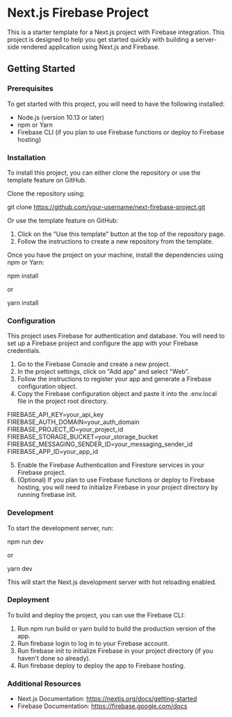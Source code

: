 # Next.js Firebase Project

This is a starter template for a Next.js project with Firebase integration. This project is designed to help you get started quickly with building a server-side rendered application using Next.js and Firebase.

## Getting Started

### Prerequisites

To get started with this project, you will need to have the following installed:

- Node.js (version 10.13 or later)
- npm or Yarn
- Firebase CLI (if you plan to use Firebase functions or deploy to Firebase hosting)

### Installation

To install this project, you can either clone the repository or use the template feature on GitHub.

Clone the repository using:

git clone https://github.com/your-username/next-firebase-project.git

Or use the template feature on GitHub:

1. Click on the "Use this template" button at the top of the repository page.
2. Follow the instructions to create a new repository from the template.

Once you have the project on your machine, install the dependencies using npm or Yarn:

npm install

or

yarn install

### Configuration

This project uses Firebase for authentication and database. You will need to set up a Firebase project and configure the app with your Firebase credentials.

1. Go to the Firebase Console and create a new project.
2. In the project settings, click on "Add app" and select "Web".
3. Follow the instructions to register your app and generate a Firebase configuration object.
4. Copy the Firebase configuration object and paste it into the .env.local file in the project root directory.

FIREBASE_API_KEY=your_api_key
FIREBASE_AUTH_DOMAIN=your_auth_domain
FIREBASE_PROJECT_ID=your_project_id
FIREBASE_STORAGE_BUCKET=your_storage_bucket
FIREBASE_MESSAGING_SENDER_ID=your_messaging_sender_id
FIREBASE_APP_ID=your_app_id

5. Enable the Firebase Authentication and Firestore services in your Firebase project.
6. (Optional) If you plan to use Firebase functions or deploy to Firebase hosting, you will need to initialize Firebase in your project directory by running firebase init.

### Development

To start the development server, run:

npm run dev

or

yarn dev

This will start the Next.js development server with hot reloading enabled.

### Deployment

To build and deploy the project, you can use the Firebase CLI:

1. Run npm run build or yarn build to build the production version of the app.
2. Run firebase login to log in to your Firebase account.
3. Run firebase init to initialize Firebase in your project directory (if you haven't done so already).
4. Run firebase deploy to deploy the app to Firebase hosting.

### Additional Resources

- Next.js Documentation: https://nextjs.org/docs/getting-started
- Firebase Documentation: https://firebase.google.com/docs
